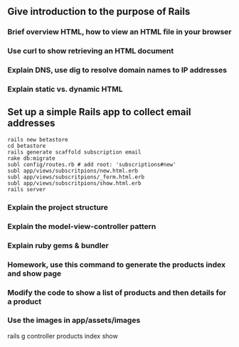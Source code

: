 ## Give introduction to the purpose of Rails

### Brief overview HTML, how to view an HTML file in your browser
### Use curl to show retrieving an HTML document
### Explain DNS, use dig to resolve domain names to IP addresses
### Explain static vs. dynamic HTML

## Set up a simple Rails app to collect email addresses

    rails new betastore
    cd betastore
    rails generate scaffold subscription email
    rake db:migrate
    subl config/routes.rb # add root: 'subscriptions#new'
    subl app/views/subscritpions/new.html.erb
    subl app/views/subscritpions/_form.html.erb
    subl app/views/subscritpions/show.html.erb
    rails server

### Explain the project structure
### Explain the model-view-controller pattern
### Explain ruby gems & bundler

### Homework, use this command to generate the products index and show page
### Modify the code to show a list of products and then details for a product
### Use the images in app/assets/images
rails g controller products index show